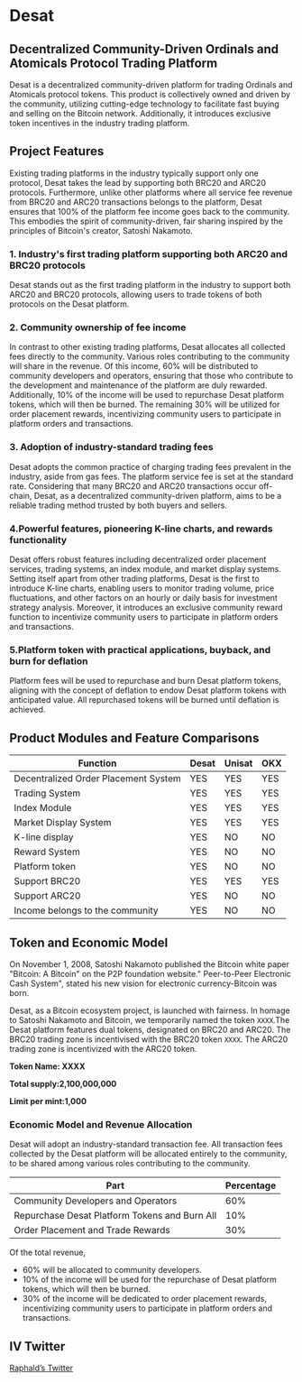 # Desat

## Decentralized Community-Driven Ordinals and Atomicals Protocol Trading Platform

Desat is a decentralized community-driven platform for trading Ordinals and Atomicals protocol tokens. This product is collectively owned and driven by the community, utilizing cutting-edge technology to facilitate fast buying and selling on the Bitcoin network. Additionally, it introduces exclusive token incentives in the industry trading platform.

## Project Features

Existing trading platforms in the industry typically support only one protocol, Desat takes the lead by supporting both BRC20 and ARC20 protocols. Furthermore, unlike other platforms where all service fee revenue from BRC20 and ARC20 transactions belongs to the platform, Desat ensures that 100% of the platform fee income goes back to the community. This embodies the spirit of community-driven, fair sharing inspired by the principles of Bitcoin's creator, Satoshi Nakamoto.

 ### 1. Industry's first trading platform supporting both ARC20 and BRC20 protocols
 
Desat stands out as the first trading platform in the industry to support both ARC20 and BRC20 protocols, allowing users to trade tokens of both protocols on the Desat platform.

### 2. Community ownership of fee income

In contrast to other existing trading platforms, Desat allocates all collected fees directly to the community. Various roles contributing to the community will share in the revenue. Of this income, 60% will be distributed to community developers and operators, ensuring that those who contribute to the development and maintenance of the platform are duly rewarded. Additionally, 10% of the income will be used to repurchase Desat platform tokens, which will then be burned. The remaining 30% will be utilized for order placement rewards, incentivizing community users to participate in platform orders and transactions.

### 3. Adoption of industry-standard trading fees

Desat adopts the common practice of charging trading fees prevalent in the industry, aside from gas fees. The platform service fee is set at the standard rate. Considering that many BRC20 and ARC20 transactions occur off-chain, Desat, as a decentralized community-driven platform, aims to be a reliable trading method trusted by both buyers and sellers.

### 4.Powerful features, pioneering K-line charts, and rewards functionality

Desat offers robust features including decentralized order placement services, trading systems, an index module, and market display systems. Setting itself apart from other trading platforms, Desat is the first to introduce K-line charts, enabling users to monitor trading volume, price fluctuations, and other factors on an hourly or daily basis for investment strategy analysis. Moreover, it introduces an exclusive community reward function to incentivize community users to participate in platform orders and transactions.

### 5.Platform token with practical applications, buyback, and burn for deflation

Platform fees will be used to repurchase and burn Desat platform tokens, aligning with the concept of deflation to endow Desat platform tokens with anticipated value. All repurchased tokens will be burned until deflation is achieved.



## Product Modules and Feature Comparisons

|Function                  | Desat | Unisat |  OKX | 
|  -------------------------  | ----  | ----  | ----  |
| Decentralized Order Placement System | YES | YES | YES |
| Trading System  | YES | YES | YES |
| Index Module    | YES | YES | YES |
| Market Display System  | YES | YES | YES |
| K-line display   | YES | NO | NO |
| Reward System    | YES  |NO  | NO  |
| Platform token   |YES  | NO  | NO  |
| Support  BRC20   |YES  | YES  | YES  |
| Support  ARC20   |YES  | NO  | NO  |
| Income belongs to the community  | YES | NO | NO |



## Token and Economic Model

On November 1, 2008, Satoshi Nakamoto published the Bitcoin white paper "Bitcoin: A Bitcoin" on the P2P foundation website." Peer-to-Peer Electronic Cash System", stated his new vision for electronic currency-Bitcoin was born.

Desat, as a Bitcoin ecosystem project, is launched with fairness. In homage to Satoshi Nakamoto and Bitcoin, we temporarily named the token `XXXX`.The Desat platform features dual tokens, designated on BRC20 and ARC20. The BRC20 trading zone is incentivised with the BRC20 token `XXXX`. The ARC20 trading zone is incentivized with the ARC20 token.

**Token Name: XXXX**

**Total supply:2,100,000,000**

**Limit per mint:1,000**


### Economic Model and Revenue Allocation

Desat will adopt an industry-standard transaction fee. All transaction fees collected by the Desat platform will be allocated entirely to the community, to be shared among various roles contributing to the community.

|     Part             | Percentage | 
|  -------------------------  | ----  | 
| Community Developers and Operators | 60% |
| Repurchase Desat Platform Tokens and Burn All | 10% |
| Order Placement and Trade Rewards | 30% |

Of the total revenue, 
+ 60% will be allocated to community developers. 
+ 10% of the income will be used for the repurchase of Desat platform tokens, which will then be burned. 
+ 30% of the income will be dedicated to order placement rewards, incentivizing community users to participate in platform orders and transactions.


## IV Twitter

[Raphald’s Twitter](https://twitter.com/Raphaldesat) 

